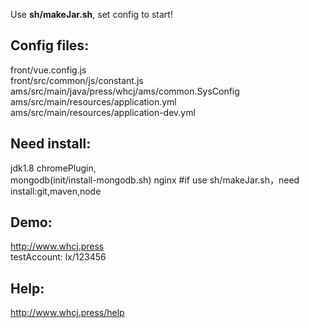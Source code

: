 Use  **sh/makeJar.sh**, set config to start!
## Config files:
front/vue.config.js  
front/src/common/js/constant.js    
ams/src/main/java/press/whcj/ams/common.SysConfig  
ams/src/main/resources/application.yml  
ams/src/main/resources/application-dev.yml  
## Need install: 
jdk1.8
chromePlugin,  
mongodb(init/install-mongodb.sh)
nginx
#if use sh/makeJar.sh，need install:git,maven,node
## Demo: 
http://www.whcj.press  
testAccount: lx/123456
## Help:  
http://www.whcj.press/help  



